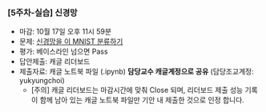 
### [5주차-실습] 신경망 
- 마감: 10월 17일 오후 11시 59분
- 문제: [신경망을 이 MNIST 분류하기](https://www.kaggle.com/t/56612753d7a545028de9088871d48b78)
- 평가: 베이스라인 넘으면 Pass 
- 답안제출: 캐글 리더보드
- 제출자료: 캐글 노트북 파일 (.ipynb)  **담당교수 캐글계정으로 공유** (담당조교계정: yukyungchoi) 
  - [주의] 캐글 리더보드는 마감시간에 맞춰 Close 되며, 리더보드 제출 성능 기록이 함께 남아 있는 캐글 노트북 파일만 기안 내 제출한 것으로 인정 합니다.   
